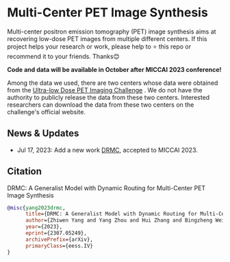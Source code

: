 # Multi-Center PET Image Synthesis

Multi-center positron emission tomography (PET) image synthesis aims at recovering low-dose PET images from multiple different centers. If this project helps your research or work, please help to ⭐ this repo or recommend it to your friends. Thanks😊



**Code and data will be available in October after MICCAI 2023 conference!**



Among the data we used, there are two centers whose data were obtained from the [Ultra-low Dose PET Imaging Challenge](https://ultra-low-dose-pet.grand-challenge.org/) . We do not have the authority to publicly release the data from these two centers. Interested researchers can download the data from these two centers on the challenge's official website.



## News & Updates

- Jul 17, 2023: Add a new work [DRMC](https://arxiv.org/abs/2307.05249), accepted to MICCAI 2023.



## Citation

DRMC: A Generalist Model with Dynamic Routing for Multi-Center PET Image Synthesis

```bibtex
@misc{yang2023drmc,
      title={DRMC: A Generalist Model with Dynamic Routing for Multi-Center PET Image Synthesis}, 
      author={Zhiwen Yang and Yang Zhou and Hui Zhang and Bingzheng Wei and Yubo Fan and Yan Xu},
      year={2023},
      eprint={2307.05249},
      archivePrefix={arXiv},
      primaryClass={eess.IV}
}
```

